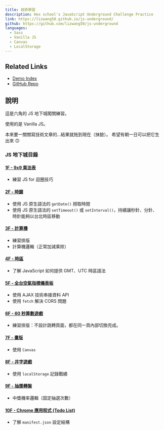 ```yaml
---
title: 技術學習
description: Hex school's JavaScript Underground Challenge Practice
link: https://lizwang50.github.io/js-underground/
github: https://github.com/lizwang50/js-underground
languages:
  - Sass
  - Vanilla JS
  - Canvas
  - LocalStorage
---
```


## Related Links

- [Demo Index](https://lizwang50.github.io/js-underground/)
- [GitHub Repo](https://github.com/lizwang50/js-underground)

## 說明

這是六角的 JS 地下城闖關練習。

使用的是 Vanilla JS。

本來要一關關寫技術文章的...結果就拖到現在（抹臉）。
希望有朝一日可以把它生出來 :upside_down_face:

### JS 地下城目錄

#### [1F - 9x9 乘法表](https://lizwang50.github.io/js-underground/1F_9x9dan/index.html)

- 練習 JS for 迴圈技巧

#### [2F - 時鐘](https://lizwang50.github.io/js-underground/2F_Clock/index.html)

- 使用 JS 原生語法的 `getDate()` 撈取時間
- 使用 JS 原生語法的 `setTimeout()` 或 `setInterval()`，持續讓秒針、分針、時針能夠以台北時區移動

#### [3F - 計算機](https://lizwang50.github.io/js-underground/3F_Calculator/index.html)

- 練習排版
- 計算機邏輯（正常加減乘除）

#### [4F - 時區](https://lizwang50.github.io/js-underground/4F_TimeZone/index.html)

- 了解 JavaScript 如何提供 GMT、UTC 時區語法

#### [5F - 全台空氣指標儀表板](https://lizwang50.github.io/js-underground/5F_AirQualityInfo/index.html)

- 使用 AJAX 技術串接資料 API
- 使用 `fetch` 解決 CORS 問題

#### [6F - 60 秒算數遊戲](https://lizwang50.github.io/js-underground/6F_CountingGame/index.html)

- 練習排版：不設計跳轉頁面，都在同一頁內部切換完成。

#### [7F - 畫版](https://lizwang50.github.io/js-underground/7F_DrawingBoard/index.html)

- 使用 `Canvas`

#### [8F - 井字遊戲](https://lizwang50.github.io/js-underground/8F_TicTacToe/index.html)

- 使用 `localStorage` 記錄戰績

#### [9F - 抽獎轉盤](https://lizwang50.github.io/js-underground/9F_LuckyWheel/index.html)

- 中獎機率邏輯（固定抽選次數）

#### [10F - Chrome 應用程式 (Todo List)](https://lizwang50.github.io/js-underground/10F_GoogleExtension/todolist.html)

- 了解 `manifest.json` 設定結構
